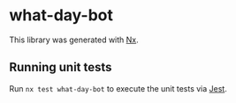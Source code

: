 # what-day-bot

This library was generated with [Nx](https://nx.dev).

## Running unit tests

Run `nx test what-day-bot` to execute the unit tests via [Jest](https://jestjs.io).

